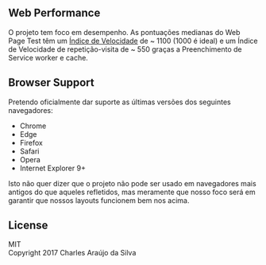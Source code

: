 ## Web Performance

O projeto tem foco em desempenho. As pontuações medianas do Web Page Test têm um [Índice de Velocidade](https://sites.google.com/a/webpagetest.org/docs/using-webpagetest/metrics/speed-index) de ~ 1100 (1000 é ideal) e um Índice de Velocidade de repetição-visita de ~ 550 graças a Preenchimento de Service worker e cache.

## Browser Support

Pretendo oficialmente dar suporte as últimas versões dos seguintes navegadores:

* Chrome
* Edge
* Firefox
* Safari
* Opera
* Internet Explorer 9+


Isto não quer dizer que o projeto não pode ser usado em navegadores mais antigos do que aqueles refletidos, mas meramente que nosso foco será em garantir que nossos layouts funcionem bem nos acima.

## License

MIT  
Copyright 2017 Charles Araújo da Silva
